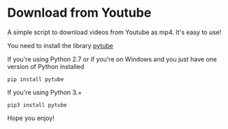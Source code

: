 # Download from Youtube

A simple script to download videos from Youtube as mp4. It's easy to use!

You need to install the library [pytube]

If you're using Python 2.7 or if you're on Windows and you just have one version of Python installed
```
pip install pytube
```

If you're using Python 3.+
```
pip3 install pytube
```

Hope you enjoy!

[pytube]: https://pytube.io/en/latest/
